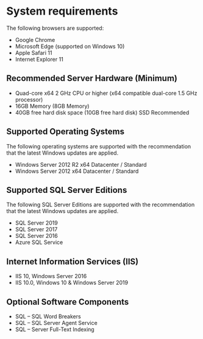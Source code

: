 
# System requirements
The following browsers are supported:

- Google Chrome
- Microsoft Edge (supported on Windows 10)
- Apple Safari 11
- Internet Explorer 11

## Recommended Server Hardware (Minimum)
- Quad-core x64 2 GHz CPU or higher (x64 compatible dual-core 1.5 GHz processor)
- 16GB Memory (8GB Memory)
- 40GB free hard disk space (10GB free hard disk) SSD Recommended

## Supported Operating Systems
The following operating systems are supported with the recommendation that the latest Windows updates are applied.

- Windows Server 2012 R2 x64 Datacenter / Standard
- Windows Server 2012 x64 Datacenter / Standard

## Supported SQL Server Editions
The following SQL Server Editions are supported with the recommendation that the latest Windows updates are applied.

- SQL Server 2019
- SQL Server 2017	
- SQL Server 2016	
- Azure SQL Service	

## Internet Information Services (IIS)
- IIS 10, Windows Server 2016
- IIS 10.0, Windows 10 & Windows Server 2019

## Optional Software Components
- SQL – SQL Word Breakers
- SQL – SQL Server Agent Service
- SQL – Server Full-Text Indexing